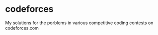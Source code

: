 # codeforces

My solutions for the porblems in various competitive coding contests on codeforces.com
